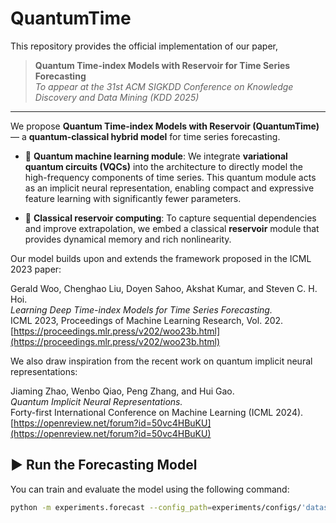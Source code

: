 # QuantumTime

This repository provides the official implementation of our paper,

> **Quantum Time-index Models with Reservoir for Time Series Forecasting**  
> *To appear at the 31st ACM SIGKDD Conference on Knowledge Discovery and Data Mining (KDD 2025)*

---

We propose **Quantum Time-index Models with Reservoir (QuantumTime)** — a **quantum-classical hybrid model** for time series forecasting.

- 🧠 **Quantum machine learning module**: We integrate **variational quantum circuits (VQCs)** into the architecture to directly model the high-frequency components of time series. This quantum module acts as an implicit neural representation, enabling compact and expressive feature learning with significantly fewer parameters.

- 🔁 **Classical reservoir computing**: To capture sequential dependencies and improve extrapolation, we embed a classical **reservoir** module that provides dynamical memory and rich nonlinearity.

Our model builds upon and extends the framework proposed in the ICML 2023 paper:

Gerald Woo, Chenghao Liu, Doyen Sahoo, Akshat Kumar, and Steven C. H. Hoi.  
*Learning Deep Time-index Models for Time Series Forecasting.*  
ICML 2023, Proceedings of Machine Learning Research, Vol. 202.  
[https://proceedings.mlr.press/v202/woo23b.html](https://proceedings.mlr.press/v202/woo23b.html)

We also draw inspiration from the recent work on quantum implicit neural representations:

Jiaming Zhao, Wenbo Qiao, Peng Zhang, and Hui Gao.  
*Quantum Implicit Neural Representations.*  
Forty-first International Conference on Machine Learning (ICML 2024).  
[https://openreview.net/forum?id=50vc4HBuKU](https://openreview.net/forum?id=50vc4HBuKU)

## ▶️ Run the Forecasting Model

You can train and evaluate the model using the following command:

```bash
python -m experiments.forecast --config_path=experiments/configs/'dataset_name'/'config_file' run
